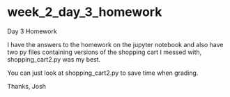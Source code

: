 # week_2_day_3_homework
Day 3 Homework

I have the answers to the homework on the jupyter notebook and also have two py files containing versions of the shopping cart I messed with, shopping_cart2.py was my best.

You can just look at shopping_cart2.py to save time when grading.

Thanks,
Josh
